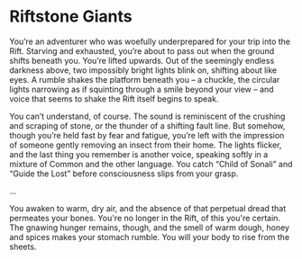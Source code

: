 # Riftstone Giants

You’re an adventurer who was woefully underprepared for your trip into the Rift. Starving and exhausted, you’re about to pass out when the ground shifts beneath you. You’re lifted upwards. Out of the seemingly endless darkness above, two impossibly bright lights blink on, shifting about like eyes. A rumble shakes the platform beneath you – a chuckle, the circular lights narrowing as if squinting through a smile beyond your view – and voice that seems to shake the Rift itself begins to speak.

You can’t understand, of course. The sound is reminiscent of the crushing and scraping of stone, or the thunder of a shifting fault line. But somehow, though you’re held fast by fear and fatigue, you’re left with the impression of someone gently removing an insect from their home. The lights flicker, and the last thing you remember is another voice, speaking softly in a mixture of Common and the other language. You catch “Child of Sonali” and “Guide the Lost” before consciousness slips from your grasp.

...

You awaken to warm, dry air, and the absence of that perpetual dread that permeates your bones. You're no longer in the Rift, of this you're certain. The gnawing hunger remains, though, and the smell of warm dough, honey and spices makes your stomach rumble. You will your body to rise from the sheets. 
